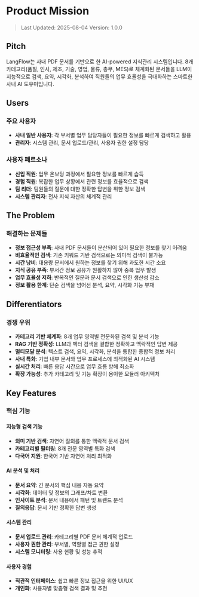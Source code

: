 # Product Mission

> Last Updated: 2025-08-04
> Version: 1.0.0

## Pitch

LangFlow는 사내 PDF 문서를 기반으로 한 AI-powered 지식관리 시스템입니다. 8개 카테고리(품질, 인사, 제조, 기술, 영업, 물류, 총무, MES)로 체계화된 문서들을 LLM이 지능적으로 검색, 요약, 시각화, 분석하여 직원들의 업무 효율성을 극대화하는 스마트한 사내 AI 도우미입니다.

## Users

### 주요 사용자
- **사내 일반 사용자**: 각 부서별 업무 담당자들이 필요한 정보를 빠르게 검색하고 활용
- **관리자**: 시스템 관리, 문서 업로드/관리, 사용자 권한 설정 담당

### 사용자 페르소나
- **신입 직원**: 업무 온보딩 과정에서 필요한 정보를 빠르게 습득
- **경험 직원**: 복잡한 업무 상황에서 관련 정보를 효율적으로 검색
- **팀 리더**: 팀원들의 질문에 대한 정확한 답변을 위한 정보 검색
- **시스템 관리자**: 전사 지식 자산의 체계적 관리

## The Problem

### 해결하는 문제들
- **정보 접근성 부족**: 사내 PDF 문서들이 분산되어 있어 필요한 정보를 찾기 어려움
- **비효율적인 검색**: 기존 키워드 기반 검색으로는 의미적 검색이 불가능
- **시간 낭비**: 대용량 문서에서 원하는 정보를 찾기 위해 과도한 시간 소요
- **지식 공유 부족**: 부서간 정보 공유가 원활하지 않아 중복 업무 발생
- **업무 효율성 저하**: 반복적인 질문과 문서 검색으로 인한 생산성 감소
- **정보 활용 한계**: 단순 검색을 넘어선 분석, 요약, 시각화 기능 부재

## Differentiators

### 경쟁 우위
- **카테고리 기반 체계화**: 8개 업무 영역별 전문화된 검색 및 분석 기능
- **RAG 기반 정확성**: LLM과 벡터 검색을 결합한 정확하고 맥락적인 답변 제공
- **멀티모달 분석**: 텍스트 검색, 요약, 시각화, 분석을 통합한 종합적 정보 처리
- **사내 특화**: 기업 내부 문서와 업무 프로세스에 최적화된 AI 시스템
- **실시간 처리**: 빠른 응답 시간으로 업무 흐름 방해 최소화
- **확장 가능성**: 추가 카테고리 및 기능 확장이 용이한 모듈러 아키텍처

## Key Features

### 핵심 기능

#### 지능형 검색 기능
- **의미 기반 검색**: 자연어 질의를 통한 맥락적 문서 검색
- **카테고리별 필터링**: 8개 전문 영역별 특화 검색
- **다국어 지원**: 한국어 기반 자연어 처리 최적화

#### AI 분석 및 처리
- **문서 요약**: 긴 문서의 핵심 내용 자동 요약
- **시각화**: 데이터 및 정보의 그래프/차트 변환
- **인사이트 분석**: 문서 내용에서 패턴 및 트렌드 분석
- **질의응답**: 문서 기반 정확한 답변 생성

#### 시스템 관리
- **문서 업로드 관리**: 카테고리별 PDF 문서 체계적 업로드
- **사용자 권한 관리**: 부서별, 역할별 접근 권한 설정
- **시스템 모니터링**: 사용 현황 및 성능 추적

#### 사용자 경험
- **직관적 인터페이스**: 쉽고 빠른 정보 접근을 위한 UI/UX
- **개인화**: 사용자별 맞춤형 검색 결과 및 추천